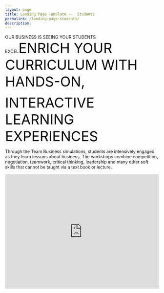 ```yaml
---
layout: page
title: Landing Page Template --  Students
permalink: /landing-page-students/
description:
---
```

<p>OUR BUSINESS IS SEEING YOUR STUDENTS EXCEL<span style="color: #000; font-size: 45px;">ENRICH YOUR CURRICULUM WITH HANDS-ON, </span></p>
<p><span style="color: #000; font-size: 45px;">INTERACTIVE LEARNING EXPERIENCES</span></p>
<p class="p1"><span class="s1">Through the Team Business simulations, students are intensively engaged as they learn lessons about business. The workshops combine competition, negotiation, teamwork, critical thinking, leadership and many other soft skills that cannot be taught via a text book or lecture.</span></p>

<!-- wp:html -->
<div style="text-align: center; margin: 15px 0;"><iframe width="100%" height="375" src="https://www.youtube.com/embed/zWNO2mUUcYA?rel=0&amp;showinfo=0" frameborder="0" allowfullscreen=""></iframe></div>
<!-- /wp:html -->

<p></p>
